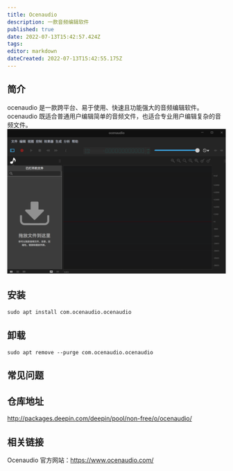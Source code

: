 ```yaml
---
title: Ocenaudio
description: 一款音频编辑软件
published: true
date: 2022-07-13T15:42:57.424Z
tags: 
editor: markdown
dateCreated: 2022-07-13T15:42:55.175Z
---
```


## 简介
ocenaudio 是一款跨平台、易于使用、快速且功能强大的音频编辑软件。ocenaudio 既适合普通用户编辑简单的音频文件，也适合专业用户编辑复杂的音频文件。
![ocenaudio.png](/ocenaudio.png)
## 安装
```
sudo apt install com.ocenaudio.ocenaudio
```

## 卸载
```
sudo apt remove --purge com.ocenaudio.ocenaudio
```

## 常见问题
## 仓库地址
http://packages.deepin.com/deepin/pool/non-free/o/ocenaudio/

## 相关链接
Ocenaudio 官方网站：https://www.ocenaudio.com/